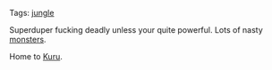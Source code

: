 Tags: [jungle](Jungles)

Superduper fucking deadly unless your quite powerful. Lots of nasty [monsters](Monsters).

Home to [Kuru](Kuru).
